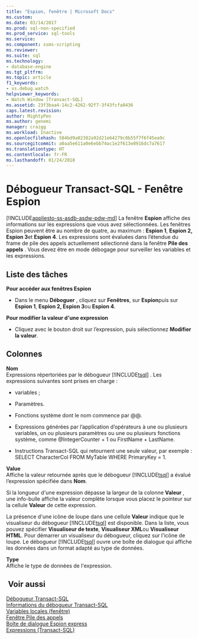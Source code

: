 ```yaml
---
title: "Espion, fenêtre | Microsoft Docs"
ms.custom: 
ms.date: 03/14/2017
ms.prod: sql-non-specified
ms.prod_service: sql-tools
ms.service: 
ms.component: ssms-scripting
ms.reviewer: 
ms.suite: sql
ms.technology:
- database-engine
ms.tgt_pltfrm: 
ms.topic: article
f1_keywords:
- vs.debug.watch
helpviewer_keywords:
- Watch Window [Transact-SQL]
ms.assetid: 23f3baa4-14c2-4262-92f7-3f43fcfa0436
caps.latest.revision: 
author: MightyPen
ms.author: genemi
manager: craigg
ms.workload: Inactive
ms.openlocfilehash: 504bd9a02382a92d21e64279c8b55f7f6f45ea9c
ms.sourcegitcommit: a0aa5e611a0e6ebb74ac1e2f613e8916dc7a7617
ms.translationtype: HT
ms.contentlocale: fr-FR
ms.lasthandoff: 01/24/2018
---
```

# <a name="transact-sql-debugger---watch-window"></a>Débogueur Transact-SQL - Fenêtre Espion
[!INCLUDE[appliesto-ss-asdb-asdw-pdw-md](../../includes/appliesto-ss-asdb-asdw-pdw-md.md)] La fenêtre **Espion** affiche des informations sur les expressions que vous avez sélectionnées. Les fenêtres Espion peuvent être au nombre de quatre, au maximum : **Espion 1**, **Espion 2, Espion 3**et **Espion 4**. Les expressions sont évaluées dans l’étendue du frame de pile des appels actuellement sélectionné dans la fenêtre **Pile des appels** . Vous devez être en mode débogage pour surveiller les variables et les expressions.  
  
## <a name="task-list"></a>Liste des tâches  
 **Pour accéder aux fenêtres Espion**  
  
-   Dans le menu **Déboguer** , cliquez sur **Fenêtres**, sur **Espion**puis sur **Espion 1**, **Espion 2, Espion 3**ou **Espion 4**.  
  
 **Pour modifier la valeur d'une expression**  
  
-   Cliquez avec le bouton droit sur l’expression, puis sélectionnez **Modifier la valeur**.  
  
## <a name="columns"></a>Colonnes  
 **Nom**  
 Expressions répertoriées par le débogueur [!INCLUDE[tsql](../../includes/tsql-md.md)] . Les expressions suivantes sont prises en charge :  
  
-   variables ;  
  
-   Paramètres.  
  
-   Fonctions système dont le nom commence par @@.  
  
-   Expressions générées par l’application d’opérateurs à une ou plusieurs variables, un ou plusieurs paramètres ou une ou plusieurs fonctions système, comme @IntegerCounter + 1 ou FirstName + LastName.  
  
-   Instructions Transact-SQL qui retournent une seule valeur, par exemple : SELECT CharacterCol FROM MyTable WHERE PrimaryKey = 1.  
  
 **Value**  
 Affiche la valeur retournée après que le débogueur [!INCLUDE[tsql](../../includes/tsql-md.md)] a évalué l’expression spécifiée dans **Nom**.  
  
 Si la longueur d'une expression dépasse la largeur de la colonne **Valeur** , une info-bulle affiche la valeur complète lorsque vous placez le pointeur sur la cellule **Valeur** de cette expression.  
  
 La présence d'une icône de loupe dans une cellule **Valeur** indique que le visualiseur du débogueur [!INCLUDE[tsql](../../includes/tsql-md.md)] est disponible. Dans la liste, vous pouvez spécifier **Visualiseur de texte**, **Visualiseur XML**ou **Visualiseur HTML**. Pour démarrer un visualiseur du débogueur, cliquez sur l'icône de loupe. Le débogueur [!INCLUDE[tsql](../../includes/tsql-md.md)] ouvre une boîte de dialogue qui affiche les données dans un format adapté au type de données.  
  
 **Type**  
 Affiche le type de données de l'expression.  
  
## <a name="see-also"></a> Voir aussi  
 [Débogueur Transact-SQL](../../relational-databases/scripting/transact-sql-debugger.md)   
 [Informations du débogueur Transact-SQL](../../relational-databases/scripting/transact-sql-debugger-information.md)   
 [Variables locales (fenêtre)](../../relational-databases/scripting/transact-sql-debugger-locals-window.md)   
 [Fenêtre Pile des appels](../../relational-databases/scripting/transact-sql-debugger-call-stack-window.md)   
 [Boîte de dialogue Espion express](../../relational-databases/scripting/transact-sql-debugger-quickwatch-dialog-box.md)   
 [Expressions &#40;Transact-SQL&#41;](../../t-sql/language-elements/expressions-transact-sql.md)  
  
  
